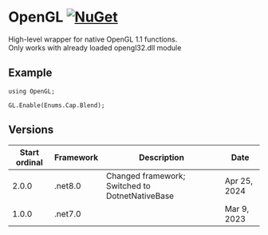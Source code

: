 # OpenGL [![NuGet](https://img.shields.io/nuget/v/Yotic.OpenGL.svg)](https://www.nuget.org/packages/Yotic.OpenGL)

High-level wrapper for native OpenGL 1.1 functions. \
Only works with already loaded opengl32.dll module

Example
------------------------------
```
using OpenGL;

GL.Enable(Enums.Cap.Blend);
```

Versions
------------------------------
| Start ordinal | Framework | Description                                     | Date         |
| ---           | ---       | ---                                             | ---          |
| 2.0.0         | .net8.0   | Changed framework; Switched to DotnetNativeBase | Apr 25, 2024 |
| 1.0.0         | .net7.0   |                                                 | Mar 9, 2023  |
